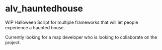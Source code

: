 # alv_hauntedhouse
WIP Halloween Script for multiple frameworks that will let people experience a haunted house. 

Currently looking for a map developer who is looking to collaborate on the project. 
